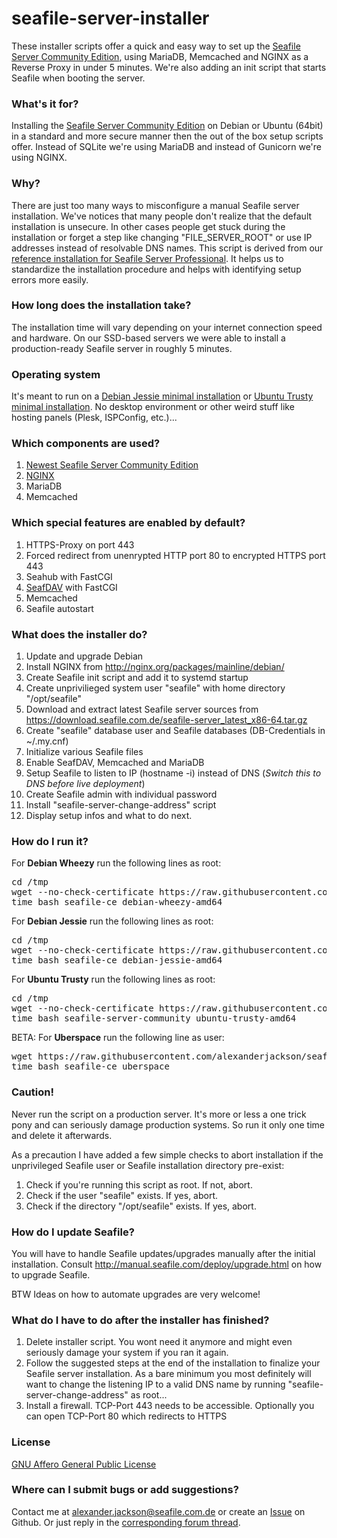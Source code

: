 # seafile-server-installer
These installer scripts offer a quick and easy way to set up the [Seafile Server Community Edition](http://seafile.com/en/home/), using MariaDB, Memcached and NGINX as a Reverse Proxy in under 5 minutes. We're also adding an init script that starts Seafile when booting the server.

### What's it for?
Installing the [Seafile Server Community Edition](http://seafile.com/en/home/) on Debian or Ubuntu (64bit) in a standard and more secure manner then the out of the box setup scripts offer. Instead of SQLite we're using MariaDB and instead of Gunicorn we're using NGINX.


### Why?
There are just too many ways to misconfigure a manual Seafile server installation. We've notices that many people don't realize that the default installation is unsecure. In other cases people get stuck during the installation or forget a step like changing "FILE_SERVER_ROOT" or use IP addresses instead of resolvable DNS names.
This script is derived from our [reference installation for Seafile Server  Professional](https://wiki.seafile.com.de/doku.php?id=debian_7_wheezy_64bit). It helps us to standardize the installation procedure and helps with identifying setup errors more easily.


### How long does the installation take?
The installation time will vary depending on your internet connection speed and hardware. On our SSD-based servers we were able to install a production-ready Seafile server in roughly 5 minutes.


### Operating system
It's meant to run on a [Debian Jessie minimal installation](https://www.youtube.com/watch?v=BCwz9oSSt8g) or [Ubuntu Trusty minimal installation](https://www.youtube.com/watch?v=qdCbWOHwBL4). No desktop environment or other weird stuff like hosting panels (Plesk, ISPConfig, etc.)...


### Which components are used?
1. [Newest Seafile Server Community Edition](https://download.seafile.com.de/)
2. [NGINX](http://nginx.org/packages/mainline/debian/)
3. MariaDB
4. Memcached


### Which special features are enabled by default?
1. HTTPS-Proxy on port 443
2. Forced redirect from unenrypted HTTP port 80 to encrypted HTTPS port 443
2. Seahub with FastCGI
3. [SeafDAV](http://manual.seafile.com/extension/webdav.html) with FastCGI
4. Memcached
5. Seafile autostart


### What does the installer do?
1. Update and upgrade Debian
2. Install NGINX from http://nginx.org/packages/mainline/debian/
3. Create Seafile init script and add it to systemd startup
4. Create unprivilieged system user "seafile" with home directory "/opt/seafile"
5. Download and extract latest Seafile server sources from https://download.seafile.com.de/seafile-server_latest_x86-64.tar.gz
6. Create "seafile" database user and Seafile databases (DB-Credentials in ~/.my.cnf)
7. Initialize various Seafile files
8. Enable SeafDAV, Memcached and MariaDB
9. Setup Seafile to listen to IP (hostname -i) instead of DNS (*Switch this to DNS before live deployment*)
10. Create Seafile admin with individual password
11. Install "seafile-server-change-address" script
12. Display setup infos and what to do next.


### How do I run it?

For **Debian Wheezy** run the following lines as root:
<pre>
cd /tmp
wget --no-check-certificate https://raw.githubusercontent.com/alexanderjackson/seafile-server-installer/master/seafile-ce_debian-wheezy-amd64
time bash seafile-ce_debian-wheezy-amd64
</pre>

For **Debian Jessie** run the following lines as root:
<pre>
cd /tmp
wget --no-check-certificate https://raw.githubusercontent.com/alexanderjackson/seafile-server-installer/master/seafile-ce_debian-jessie-amd64
time bash seafile-ce_debian-jessie-amd64
</pre>

For **Ubuntu Trusty** run the following lines as root:
<pre>
cd /tmp
wget --no-check-certificate https://raw.githubusercontent.com/alexanderjackson/seafile-server-installer/master/seafile-server-community_ubuntu-trusty-amd64
time bash seafile-server-community_ubuntu-trusty-amd64
</pre>

BETA: For **Uberspace** run the following line as user:
<pre>
wget https://raw.githubusercontent.com/alexanderjackson/seafile-server-installer/master/seafile-ce_uberspace 
time bash seafile-ce_uberspace
</pre>
 
 
### Caution!
Never run the script on a production server. It's more or less a one trick pony and can seriously damage production systems. So run it only one time and delete it afterwards. 

As a precaution I have added a few simple checks to abort installation if the unprivileged Seafile user or Seafile installation directory pre-exist:

1. Check if you're running this script as root. If not, abort.
2. Check if the user "seafile" exists. If yes, abort.
3. Check if the directory "/opt/seafile" exists. If yes, abort.


### How do I update Seafile?
You will have to handle Seafile updates/upgrades manually after the initial installation. Consult http://manual.seafile.com/deploy/upgrade.html on how to upgrade Seafile.

BTW Ideas on how to automate upgrades are very welcome!


### What do I have to do after the installer has finished?
1. Delete installer script. You wont need it anymore and might even seriously damage your system if you ran it again.
2. Follow the suggested steps at the end of the installation to finalize your Seafile server installation. As a bare minimum you most definitely will want to change the listening IP to a valid DNS name by running "seafile-server-change-address" as root...
3. Install a firewall. TCP-Port 443 needs to be accessible. Optionally you can open TCP-Port 80 which redirects to HTTPS


### License
[GNU Affero General Public License](http://www.gnu.org/licenses/agpl-3.0.html)


### Where can I submit bugs or add suggestions?
Contact me at alexander.jackson@seafile.com.de or create an [Issue](https://github.com/alexanderjackson/seafile-server-community_debian-jessie-amd64/issues/new) on Github. Or just reply in the [corresponding forum thread](https://forum.seafile-server.org/t/howto-seafile-server-community-edition-on-debian-jessie-amd64/1464).
